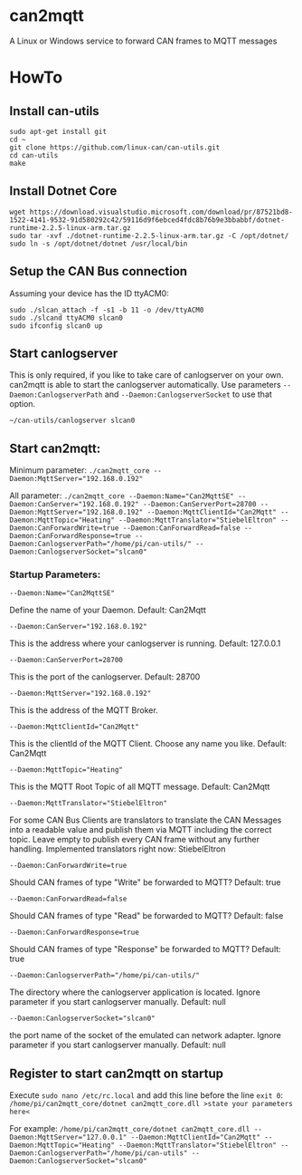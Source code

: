 # can2mqtt
A Linux or Windows service to forward CAN frames to MQTT messages

# HowTo

## Install can-utils
```
sudo apt-get install git
cd ~
git clone https://github.com/linux-can/can-utils.git
cd can-utils
make
```

## Install Dotnet Core
```
wget https://download.visualstudio.microsoft.com/download/pr/87521bd8-1522-4141-9532-91d580292c42/59116d9f6ebced4fdc8b76b9e3bbabbf/dotnet-runtime-2.2.5-linux-arm.tar.gz
sudo tar -xvf ./dotnet-runtime-2.2.5-linux-arm.tar.gz -C /opt/dotnet/
sudo ln -s /opt/dotnet/dotnet /usr/local/bin
```

## Setup the CAN Bus connection 
Assuming your device has the ID ttyACM0:
```
sudo ./slcan_attach -f -s1 -b 11 -o /dev/ttyACM0
sudo ./slcand ttyACM0 slcan0
sudo ifconfig slcan0 up
```

## Start canlogserver
This is only required, if you like to take care of canlogserver on your own. can2mqtt is able to start the canlogserver automatically. Use parameters `--Daemon:CanlogserverPath` and `--Daemon:CanlogserverSocket` to use that option.
```
~/can-utils/canlogserver slcan0
```

## Start can2mqtt: 
Minimum parameter: `./can2mqtt_core --Daemon:MqttServer="192.168.0.192"`

All parameter: `./can2mqtt_core --Daemon:Name="Can2MqttSE" --Daemon:CanServer="192.168.0.192" --Daemon:CanServerPort=28700 --Daemon:MqttServer="192.168.0.192" --Daemon:MqttClientId="Can2Mqtt" --Daemon:MqttTopic="Heating" --Daemon:MqttTranslator="StiebelEltron" --Daemon:CanForwardWrite=true --Daemon:CanForwardRead=false --Daemon:CanForwardResponse=true --Daemon:CanlogserverPath="/home/pi/can-utils/" --Daemon:CanlogserverSocket="slcan0"`

### Startup Parameters:
`--Daemon:Name="Can2MqttSE"`

Define the name of your Daemon. Default: Can2Mqtt


`--Daemon:CanServer="192.168.0.192" `

This is the address where your canlogserver is running. Default: 127.0.0.1


`--Daemon:CanServerPort=28700 `

This is the port of the canlogserver. Default: 28700


`--Daemon:MqttServer="192.168.0.192" `

This is the address of the MQTT Broker.


`--Daemon:MqttClientId="Can2Mqtt" `

This is the clientId of the MQTT Client. Choose any name you like. Default: Can2Mqtt


`--Daemon:MqttTopic="Heating" `

This is the MQTT Root Topic of all MQTT message. Default: Can2Mqtt


`--Daemon:MqttTranslator="StiebelEltron"`

For some CAN Bus Clients are translators to translate the CAN Messages into a readable value and publish them via MQTT including the correct topic. Leave empty to publish every CAN frame without any further handling.
Implemented translators right now: StiebelEltron


`--Daemon:CanForwardWrite=true`

Should CAN frames of type "Write" be forwarded to MQTT? Default: true


`--Daemon:CanForwardRead=false`

Should CAN frames of type "Read" be forwarded to MQTT? Default: false


`--Daemon:CanForwardResponse=true`

Should CAN frames of type "Response" be forwarded to MQTT? Default: true


`--Daemon:CanlogserverPath="/home/pi/can-utils/"`

The directory where the canlogserver application is located. Ignore parameter if you start canlogserver manually. Default: null


`--Daemon:CanlogserverSocket="slcan0"`

the port name of the socket of the emulated can network adapter. Ignore parameter if you start canlogserver manually. Default: null

## Register to start can2mqtt on startup
Execute `sudo nano /etc/rc.local` and add this line before the line `exit 0`: `/home/pi/can2mqtt_core/dotnet can2mqtt_core.dll >state your parameters here<`

For example: `/home/pi/can2mqtt_core/dotnet can2mqtt_core.dll --Daemon:MqttServer="127.0.0.1" --Daemon:MqttClientId="Can2Mqtt" --Daemon:MqttTopic="Heating" --Daemon:MqttTranslator="StiebelEltron" --Daemon:CanlogserverPath="/home/pi/can-utils" --Daemon:CanlogserverSocket="slcan0"`